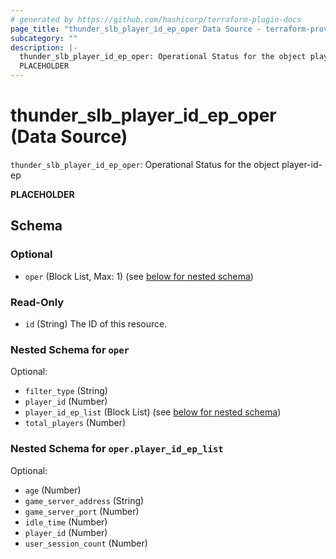 ```yaml
---
# generated by https://github.com/hashicorp/terraform-plugin-docs
page_title: "thunder_slb_player_id_ep_oper Data Source - terraform-provider-thunder"
subcategory: ""
description: |-
  thunder_slb_player_id_ep_oper: Operational Status for the object player-id-ep
  PLACEHOLDER
---
```


# thunder_slb_player_id_ep_oper (Data Source)

`thunder_slb_player_id_ep_oper`: Operational Status for the object player-id-ep

__PLACEHOLDER__



<!-- schema generated by tfplugindocs -->
## Schema

### Optional

- `oper` (Block List, Max: 1) (see [below for nested schema](#nestedblock--oper))

### Read-Only

- `id` (String) The ID of this resource.

<a id="nestedblock--oper"></a>
### Nested Schema for `oper`

Optional:

- `filter_type` (String)
- `player_id` (Number)
- `player_id_ep_list` (Block List) (see [below for nested schema](#nestedblock--oper--player_id_ep_list))
- `total_players` (Number)

<a id="nestedblock--oper--player_id_ep_list"></a>
### Nested Schema for `oper.player_id_ep_list`

Optional:

- `age` (Number)
- `game_server_address` (String)
- `game_server_port` (Number)
- `idle_time` (Number)
- `player_id` (Number)
- `user_session_count` (Number)



